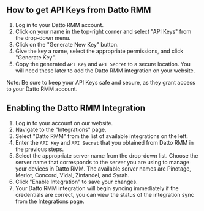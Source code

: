 ## How to get API Keys from Datto RMM

1. Log in to your Datto RMM account.
2. Click on your name in the top-right corner and select "API Keys" from the drop-down menu.
3. Click on the "Generate New Key" button.
4. Give the key a name, select the appropriate permissions, and click "Generate Key".
5. Copy the generated ``API Key`` and ``API Secret`` to a secure location. You will need these later to add the Datto RMM integration on your website.

Note: Be sure to keep your API Keys safe and secure, as they grant access to your Datto RMM account.

## Enabling the Datto RMM Integration

1. Log in to your account on our website.
2. Navigate to the "Integrations" page.
3. Select "Datto RMM" from the list of available integrations on the left.
4. Enter the ``API Key`` and ``API Secret`` that you obtained from Datto RMM in the previous steps.
5. Select the appropriate server name from the drop-down list. Choose the server name that corresponds to the server you are using to manage your devices in Datto RMM. The available server names are Pinotage, Merlot, Concord, Vidal, Zinfandel, and Syrah.
6. Click "Enable Integration" to save your changes.
7. Your Datto RMM integration will begin syncing immediately if the credentials are correct, you can view the status of the integration sync from the Integrations page.